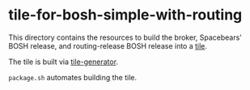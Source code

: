 # tile-for-bosh-simple-with-routing

This directory contains the resources to build
the broker, Spacebears' BOSH release, and routing-release BOSH release
into a
[tile](https://docs.pivotal.io/tiledev/tile-structure.html).

The tile is built via
[tile-generator](https://github.com/cf-platform-eng/tile-generator/).

`package.sh` automates building the tile.
